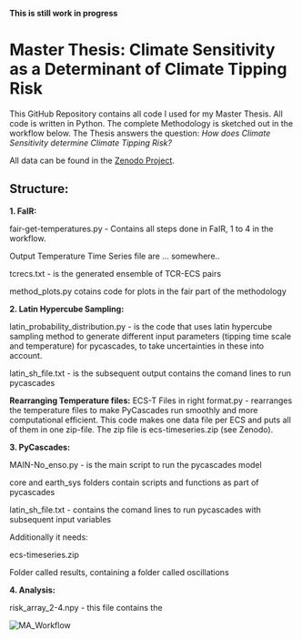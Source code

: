 **This is still work in progress**

# Master Thesis: Climate Sensitivity as a Determinant of Climate Tipping Risk

This GitHub Repository contains all code I used for my Master Thesis. All code is written in Python. The complete Methodology is sketched out in the workflow below.
The Thesis answers the question: _How does Climate Sensitivity determine Climate Tipping Risk?_

All data can be found in the [Zenodo Project](https://zenodo.org/records/17250455?token=eyJhbGciOiJIUzUxMiJ9.eyJpZCI6ImFhN2ZmNTE3LTIzNjEtNDMyOC05MjJiLThlNWFmMjViMDBiZiIsImRhdGEiOnt9LCJyYW5kb20iOiI1NTA2NTBhOGZjZmQ2OTRjZmI3NzNhOWZhMzcyZGRiMSJ9.-B8ge1fWzcRT1nuX99uRYetcIlFMf0SFlkDcwXE5_8UYlnM4bLJmOA2eU-9OZjLqITi5hkPcdLPrRaHkwSmEmw).

## Structure: 

**1. FaIR:**

fair-get-temperatures.py - Contains all steps done in FaIR, 1 to 4 in the workflow.

Output Temperature Time Series file are ... somewhere..

tcrecs.txt -  is the generated ensemble of TCR-ECS pairs

method_plots.py cotains code for plots in the fair part of the methodology

**2. Latin Hypercube Sampling:**

latin_probability_distribution.py - is the code that uses latin hypercube sampling method to generate different input parameters (tipping time scale and temperature)   for pycascades, to take uncertainties in these into account.

latin_sh_file.txt - is the subsequent output contains the comand lines to run pycascades
   
**Rearranging Temperature files:** 
ECS-T Files in right format.py - rearranges the temperature files to make PyCascades run smoothly and more computational efficient. This code makes one data file per ECS     and puts all of them in one zip-file. The zip file is ecs-timeseries.zip (see Zenodo).
         
**3. PyCascades:**

MAIN-No_enso.py - is the main script to run the pycascades model

core and earth_sys folders contain scripts and functions as part of pycascades

latin_sh_file.txt - contains the comand lines to run pycascades with subsequent input variables

Additionally it needs:

  ecs-timeseries.zip

  Folder called results, containing a folder called oscillations

**4. Analysis:**

risk_array_2-4.npy - this file contains the 

![MA_Workflow](https://github.com/user-attachments/assets/b184dfae-b5ae-4a88-bcff-a3a00b142034)

